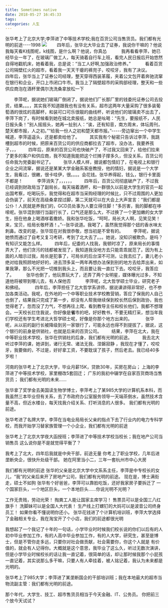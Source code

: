 ```yaml
---
title: Sometimes native
date: 2018-05-27 16:45:33
tags: 
categories: 人生
---
```

张华考上了北京大学;李萍进了中等技术学校;我在百货公司当售货员。我们都有光明的前途----1998
![](/Sometimes-native/dict.jpg)
　　四年后，张华北大毕业去了证券，我说你干嘛的？他说我每天看K线图呢，k线图，是什么啊？他说，你真怂　
　　我再看看李萍，她已经毕业一年了，在玻璃厂做工人，每天骑着自行车上班，看完人民日报后开始悠然自得地戳机床，她看着我，总是说：“当工人好啊,加强政治修养。”　
　　看着百货公司隔壁红火的超市，看着我一天天干瘪的裤兜子，咬咬牙，我有了决议。　
　　四年后，张华当上了证券公司经理，整天穿得西装革履，夹着公文包开着奔驰流窜在银行和企业，开口上市闭口牛市。我当上了隔壁超市的采购部经理，整天和一些供应商泡在酒杯里偶尔洗洗桑拿放松一下
<!-- more -->
　　李萍呢，据说她们玻璃厂倒闭了，据说他们厂长那厂里的钱委托证券公司去投资，结果。。。，其实我不知道跟我也有没有关系，超市这两年大量采购了很多装葡萄酒的很炫的高脚杯，和装可口可乐很靓的曲线杯，听说他们的玻璃卖不出去了，李萍下岗了，有时候看到她在城北卖报纸，她总是吆喝：“先生，要报纸不，人民日报头条！"别人摇摇头，她再一扯别人：“诶，还有知音，南方周末，体坛周刊，楚天都市报，人之初。”“给我一份人之初和楚天都市报。”-----旁边窜出一个中学生喊道，李萍遥遥头，还是都卖给他了。
　　其实我有个秘密只告诉过李萍，我跳槽到超市的时候，把原来百货公司的供应商都拉去了超市，没办法，我要养孩子，，，
　　四年后，原来的百货公司也快破产了，不过我又回来了，给他们拉来了更多的客户和供应商，我不知道我能把这个烂摊子撑多久，但没关系，百货公司任命我为党委副书记了。
　　张华人模人样，据说都包情妇了，在电视上和银行企业之间流窜，据说还是某某大学金融系客座教授，他的情妇，据说是一个大学生，我看过，很嫩，很卡哇伊，很。。。。会花钱。张华养得起，钱么，银行卡里面不都是！　
　　李萍消失了，，，，，，
　　四年后，百货公司彻底破产了，不过我已经调到财政局当了副局长，每天端着酒杯，和一群很久以前是大学生的官员一起出国考察，吃喝玩乐，我觉得和在超市当采购经理的时候比，只不过周围的人更加会伪装了，前天在高级桑拿捏过脚，第二天就可以在大会上大声宣言：“我们都是公仆！人民就是养我们的，GCD员处事为人要立得住脚！"多厉害，我的脚都在哆嗦呢。张华混到银行当副行长了，口气还是那么大，不过换了一个更加嫩的女大学生，扭在他身上喝酒嗲着撒娇。我和张华吃饭，“呵呵，局长大人啊，见笑见笑！来，宝贝，给局长敬杯酒！。”--张华说道。我喝了，虽然我觉得那个妞的香水味太刺鼻。改变的是，张华现在对我很恭敬，想当初是不曾有的。
　　李萍呢，据说她愤而通过了自考又复习考研，考到了北大去了。。。她说，没知识被欺负。是吗？有知识又能怎么样。
　　四年后，纪委的人找我，我顿时凉了，原来局长的事情弄大了，他们贪污的钱都被发现了，我知道我没地方去只能乖乖就范了。因为有上面的人暗示过我，局长是犯事了，可局长的后台深不可测，让我去扛了，妻儿老小绝对给我照顾地好好的，进去顶多呆一两年再想办法保到别的地方去给弄出来，如果我犟，那么不光把一切推到我头上，而且要让我一直扛下去。咬咬牙，我答应了。　
　　张华也倒了，他玩票玩大了，还弄了两个女明星，媒体曝光过多，不知道他将被带到哪儿去，有人保他否　
　　李萍呢，北大哲学硕士毕业，研究老子和佛经。　
　　四年后，李萍担任了北大哲学系讲师，据说课讲得非常好，也不参加各类活动。我呢，在外地的一个中等职业技术学校教营销，答应了保我的人自己也倒了，结果我只完成了第一步，却没有人帮我继续保到校长然后保到政协，我也觉得老了，忽而没了力气，不想再往上爬，看到教导主任和校长他们，我都不想理会。一天校长拦住我说，你好像是**省**市的吧，好好教书，不要无精打采，想当年我们学校还有学生考进北大哲学硕士呢，好像是你那个地方出来的。　
　　 张华呢，从以前的副行长被降级到另一家银行了，可能永远也得不到提拔了，据说，这个银行的前身是供销社，也就是后来的百货公司。
　　结果，李萍在北大，我在中等职业技术学校，张华在供销社的后身，我们都有光明的前途。
　　我去北大听过李萍的课，她讲到，诸行无常、诸法无我、涅磐寂静 ，我现在才懂了，咬咬牙，我要做的，不过是，好好拿工资，不要耽误了孩子，然后老去。我已经40多岁啦！

河南的张华考上了北京大学，毕业月薪15K，贷款30年，买房在房山；
上海的李萍进了中等技术学校，家里棚改5套回迁；
广东的我初中辍学在自家百货商场当售货员；
我们都有光明的未来……

张华拿了奖学金去美国读生物学博士，李萍考上了某985大学的计算机系本科，而我虽然三本毕业但有关系，去了市政府办公室服务领导一天端茶倒水，虽然技术含量不高，但近水楼台，每天找我介绍关系、打听消息的人很多。
我们都有光明的前途。

张华考进了名牌大学，李萍在当电业局局长父亲的指点下去了行业内的电力专科学校，而我开始学习替家族管理一个小企业，我们都有光明的前途

张华考上了北京大学夜大函授班；李萍进了中等技术学校当校长；我在地产公司当销售员
这么说你是不是就觉得平衡了？

我考上了北大，四年后我就是中央干部，前途无量
你考上了职业学校，几年后进垄断央企，很快升处级干部。
她在阿里当小二，三年一套杭州市中心大房

我们都有光明的前途
张华的父亲是北京大学中文系系主任，李萍是中专校长的女儿，“我”的父亲后来开了房地产公司，我们都有光明的前途。
现在是，博士满街走，硕士不如狗
张华有个好爸爸，李萍可以靠脸吃饭，还好我家房子要拆迁了
一个国家巨头，一个地区巨头，一个本地巨头……你说光明不光明？

工作无贵贱，劳动光荣！
掏粪工人能让国家主席学习！
售票员可以是全国三八红旗手！
洗脚妹可以是全国人大代表！
生产线上打螺钉的大妈可以是波音公司终身员工！
如果你看不懂说明你还小。
张华花钱进了个计算机培训班，李萍大学选择了金融相关专业，我在淘宝开了个小店，我们的前途都很光明

我想起了一个我记了十年的一句话，小学毕业时时候我们校长说的你们以后有的人初中毕业参加工作，有的人高中毕业参加工作，有的人大学，研究生，甚至是博士，但是不管你走多远，只要你对社会做贡献，社会需要你，你这个人就是 有价值的，就会有人记得你。大概就是这个意思，我毕业了这么久，听过无数次演讲，但是小学毕业时候校长的话让我一直记着，很简单的话，却让那时候我那个小屁孩一直记着，其实说那么多干嘛，只要人有人牵挂着，被人铭记着，我认为未来都是光明的。

张华考上了985大学；李萍进了某垄断国企的干部培训班；我在本地最大的超市当物流副主管：我们都有光明的前途。

那个年代，大学生、技工、超市售货员相当于今天金融、IT、公务员。
你把前三个放今天试试？